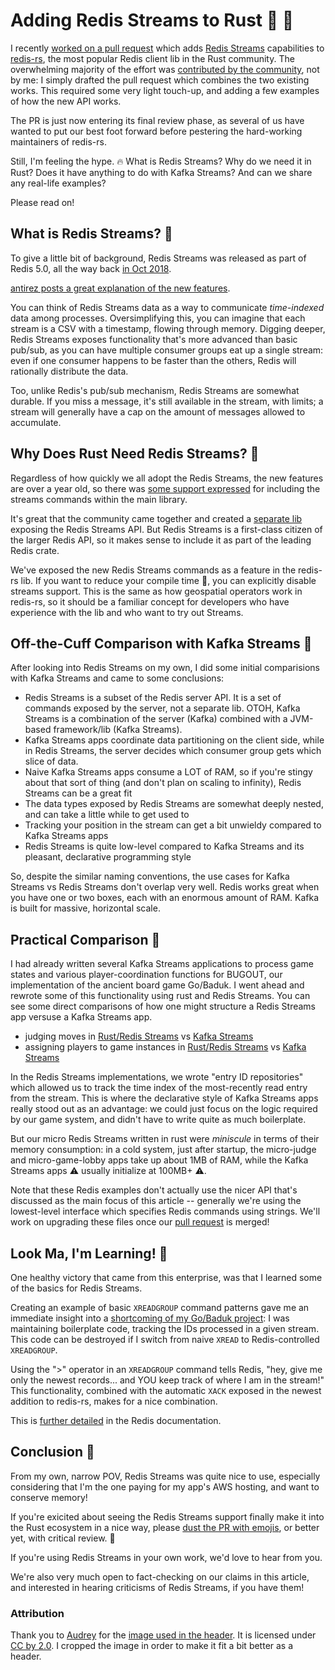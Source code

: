 # Adding Redis Streams to Rust 💾 🦀 

I recently [worked on a pull request](https://github.com/mitsuhiko/redis-rs/pull/319) which adds [Redis Streams](https://redis.io/topics/streams-intro) capabilities to [redis-rs](https://github.com/mitsuhiko/redis-rs), the most popular Redis client lib in the Rust community.  The overwhelming majority of the effort was [contributed by the community](https://github.com/grippy/redis-streams-rs), not by me:  I simply drafted the pull request which combines the two existing works.  This required some very light touch-up, and adding a few examples of how the new API works.

The PR is just now entering its final review phase, as several of us have wanted to put our best foot forward before pestering the hard-working maintainers of redis-rs.

Still, I'm feeling the hype. 🔥  What is Redis Streams? Why do we need it in Rust?  Does it have anything to do with Kafka Streams?  And can we share any real-life examples?

Please read on!

## What is Redis Streams? 🤔

To give a little bit of background, Redis Streams was released as part of Redis 5.0, all the way back [in Oct 2018](https://redislabs.com/blog/redis-5-0-is-here/).

[antirez posts a great explanation of the new features](http://antirez.com/news/128).

You can think of Redis Streams data as a way to communicate _time-indexed_ data among processes.  Oversimplifying this, you can imagine that each stream is a CSV with a timestamp, flowing through memory.  Digging deeper, Redis Streams exposes functionality that's more advanced than basic pub/sub, as you can have multiple consumer groups eat up a single stream:  even if one consumer happens to be faster than the others, Redis will rationally distribute the data.  

Too, unlike Redis's pub/sub mechanism, Redis Streams are somewhat durable.  If you miss a message, it's still available in the stream, with limits; a stream will generally have a cap on the amount of messages allowed to accumulate.

## Why Does Rust Need Redis Streams? 🔎

Regardless of how quickly we all adopt the Redis Streams, the new features are over a year old, so there was [some support expressed](https://github.com/mitsuhiko/redis-rs/issues/162#issuecomment-627459529) for including the streams commands within the main library.  

It's great that the community came together and created a [separate lib](https://github.com/grippy/redis-streams-rs) exposing the Redis Streams API.  But Redis Streams is a first-class citizen of the larger Redis API, so it makes sense to include it as part of the leading Redis crate.

We've exposed the new Redis Streams commands as a feature in the redis-rs lib. If you want to reduce your compile time 🦀, you can explicitly disable streams support. This is the same as how geospatial operators work in redis-rs, so it should be a familiar concept for developers who have experience with the lib and who want to try out Streams.


## Off-the-Cuff Comparison with Kafka Streams 🌽

After looking into Redis Streams on my own, I did some initial comparisions with Kafka Streams and came to some conclusions:

- Redis Streams is a subset of the Redis server API.  It is a set of commands exposed by the server, not a separate lib.  OTOH, Kafka Streams is a combination of the server (Kafka) combined with a JVM-based framework/lib (Kafka Streams).  
- Kafka Streams apps coordinate data partitioning on the client side, while in Redis Streams, the server decides which consumer group gets which slice of data.
- Naive Kafka Streams apps consume a LOT of RAM, so if you're stingy about that sort of thing (and don't plan on scaling to infinity), Redis Streams can be a great fit
- The data types exposed by Redis Streams are somewhat deeply nested, and can take a little while to get used to
- Tracking your position in the stream can get a bit unwieldy compared to Kafka Streams apps
- Redis Streams is quite low-level compared to Kafka Streams and its pleasant, declarative programming style

So, despite the similar naming conventions, the use cases for Kafka Streams vs Redis Streams don't overlap very well.  Redis works great when you have one or two boxes, each with an enormous amount of RAM.  Kafka is built for massive, horizontal scale.

## Practical Comparison 🔧

I had already written several Kafka Streams applications to process game states and various player-coordination functions for BUGOUT, our implementation of the ancient board game Go/Baduk. I went ahead and rewrote some of this functionality using rust and Redis Streams.  You can see some direct comparisons of how one might structure a Redis Streams app versuse a Kafka Streams app.

- judging moves in [Rust/Redis Streams](https://github.com/Terkwood/BUGOUT/tree/unstable/micro-judge) vs [Kafka Streams](https://github.com/Terkwood/BUGOUT/tree/unstable/judge)
- assigning players to game instances in [Rust/Redis Streams](https://github.com/Terkwood/BUGOUT/tree/unstable/micro-game-lobby) vs [Kafka Streams](https://github.com/Terkwood/BUGOUT/tree/unstable/game-lobby)

In the Redis Streams implementations, we wrote "entry ID repositories" which allowed us to track the time index of the most-recently read entry from the stream.  This is where the declarative style of Kafka Streams apps really stood out as an advantage:  we could just focus on the logic required by our game system, and didn't have to write quite as much boilerplate.

But our micro Redis Streams written in rust were _miniscule_ in terms of their memory consumption: in a cold system, just after startup, the micro-judge and micro-game-lobby apps take up about 1MB of RAM, while the Kafka Streams apps ⚠️ usually initialize at 100MB+ ⚠️.

Note that these Redis examples don't actually use the nicer API that's discussed as the main focus of this article -- generally we're using the lowest-level interface which specifies Redis commands using strings.  We'll work on upgrading these files once our [pull request](https://github.com/mitsuhiko/redis-rs/pull/319) is merged! 

## Look Ma, I'm Learning! 🧠

One healthy victory that came from this enterprise, was that I  learned some of the basics for Redis Streams.

Creating an example of basic `XREADGROUP` command patterns gave me an immediate insight into a [shortcoming of my Go/Baduk project](https://github.com/Terkwood/BUGOUT/issues/310):  I was maintaining boilerplate code, tracking the IDs processed in a given stream. This code can be destroyed if I switch from naive `XREAD` to Redis-controlled `XREADGROUP`.

Using the ">" operator in an `XREADGROUP` command tells Redis, "hey, give me only the newest records... and YOU keep track of where I am in the stream!"   This functionality, combined with the automatic `XACK` exposed in the newest addition to redis-rs, makes for a nice combination.

This is [further detailed](https://redis.io/commands/xreadgroup#differences-between-xread-and-xreadgroup) in the Redis documentation.

## Conclusion 💛

From my own, narrow POV, Redis Streams was quite nice to use, especially considering that I'm the one paying for my app's AWS hosting, and want to conserve memory!

If you're exicited about seeing the Redis Streams support finally make it into the Rust ecosystem in a nice way, please [dust the PR with emojis](https://github.com/mitsuhiko/redis-rs/pull/319), or better yet, with critical review. 🔬

If you're using Redis Streams in your own work, we'd love to hear from you.

We're also very much open to fact-checking on our claims in this article, and interested in hearing criticisms of Redis Streams, if you have them!

### Attribution

Thank you to [Audrey](https://www.flickr.com/photos/audreyjm529/) for the [image used in the header](https://www.flickr.com/photos/98799884@N00/235458062).  It is licensed under [CC by 2.0](https://creativecommons.org/licenses/by/2.0/). I cropped the image in order to make it fit a bit better as a header.
